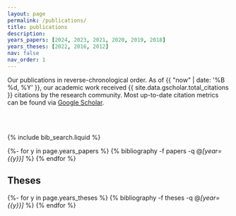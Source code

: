 ```yaml
---
layout: page
permalink: /publications/
title: publications
description:
years_papers: [2024, 2023, 2021, 2020, 2019, 2018]
years_theses: [2022, 2016, 2012]
nav: false
nav_order: 1
---
```


<!-- _pages/publications.md -->

<div class="publications">

Our publications in reverse-chronological order. As of {{ "now" | date: '%B %d, %Y' }}, our academic work received {{ site.data.gscholar.total_citations }} citations by the research community.
Most up-to-date citation metrics can be found via <a href="https://gscholar.patrickkastner.de">Google Scholar</a>.

<br>
<br>

<!-- _pages/publications.md -->

<!-- Bibsearch Feature -->

{% include bib_search.liquid %}

{%- for y in page.years_papers %}
{% bibliography -f papers -q @*[year={{y}}]* %}
{% endfor %}

<h2>Theses</h2>

{%- for y in page.years_theses %}
{% bibliography -f theses -q @*[year={{y}}]* %}
{% endfor %}
